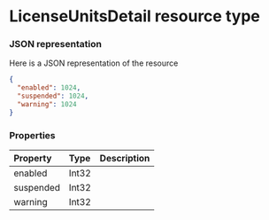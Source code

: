 # LicenseUnitsDetail resource type



### JSON representation

Here is a JSON representation of the resource

```json
{
  "enabled": 1024,
  "suspended": 1024,
  "warning": 1024
}

```
### Properties
| Property	   | Type	|Description|
|:---------------|:--------|:----------|
|enabled|Int32||
|suspended|Int32||
|warning|Int32||

<!-- uuid: 065a8807-a742-4309-9e60-156d5ed86733\n2015-10-09 15:15:44 UTC -->